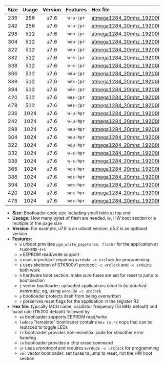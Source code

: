 |Size|Usage|Version|Features|Hex file|
|:-:|:-:|:-:|:-:|:--|
|236|256|u7.6|`w-u-jpr`|[atmega1284_20mhz_19200bps_ur_vbl.hex](https://raw.githubusercontent.com/stefanrueger/urboot/main//atmega1284_20mhz_19200bps_ur_vbl.hex)|
|242|256|u7.6|`w-u-jpr`|[atmega1284_20mhz_19200bps_lednop_ur_vbl.hex](https://raw.githubusercontent.com/stefanrueger/urboot/main//atmega1284_20mhz_19200bps_lednop_ur_vbl.hex)|
|298|512|u7.6|`weu-jpr`|[atmega1284_20mhz_19200bps_ee_ur_vbl.hex](https://raw.githubusercontent.com/stefanrueger/urboot/main//atmega1284_20mhz_19200bps_ee_ur_vbl.hex)|
|304|512|u7.6|`weu-jpr`|[atmega1284_20mhz_19200bps_ee_lednop_ur_vbl.hex](https://raw.githubusercontent.com/stefanrueger/urboot/main//atmega1284_20mhz_19200bps_ee_lednop_ur_vbl.hex)|
|322|512|u7.6|`weu-jpr`|[atmega1284_20mhz_19200bps_ee_lednop_fr_ur_vbl.hex](https://raw.githubusercontent.com/stefanrueger/urboot/main//atmega1284_20mhz_19200bps_ee_lednop_fr_ur_vbl.hex)|
|332|512|u7.6|`w-s-jpr`|[atmega1284_20mhz_19200bps_vbl.hex](https://raw.githubusercontent.com/stefanrueger/urboot/main//atmega1284_20mhz_19200bps_vbl.hex)|
|338|512|u7.6|`w-s-jpr`|[atmega1284_20mhz_19200bps_lednop_vbl.hex](https://raw.githubusercontent.com/stefanrueger/urboot/main//atmega1284_20mhz_19200bps_lednop_vbl.hex)|
|366|512|u7.6|`weu-jpr`|[atmega1284_20mhz_19200bps_ee_lednop_fr_ce_ur_vbl.hex](https://raw.githubusercontent.com/stefanrueger/urboot/main//atmega1284_20mhz_19200bps_ee_lednop_fr_ce_ur_vbl.hex)|
|388|512|u7.6|`wes-jpr`|[atmega1284_20mhz_19200bps_ee_vbl.hex](https://raw.githubusercontent.com/stefanrueger/urboot/main//atmega1284_20mhz_19200bps_ee_vbl.hex)|
|394|512|u7.6|`wes-jpr`|[atmega1284_20mhz_19200bps_ee_lednop_vbl.hex](https://raw.githubusercontent.com/stefanrueger/urboot/main//atmega1284_20mhz_19200bps_ee_lednop_vbl.hex)|
|420|512|u7.6|`wes-jpr`|[atmega1284_20mhz_19200bps_ee_lednop_fr_vbl.hex](https://raw.githubusercontent.com/stefanrueger/urboot/main//atmega1284_20mhz_19200bps_ee_lednop_fr_vbl.hex)|
|478|512|u7.6|`wes-jpr`|[atmega1284_20mhz_19200bps_ee_lednop_fr_ce_vbl.hex](https://raw.githubusercontent.com/stefanrueger/urboot/main//atmega1284_20mhz_19200bps_ee_lednop_fr_ce_vbl.hex)|
|236|1024|u7.6|`w-u-hpr`|[atmega1284_20mhz_19200bps_ur.hex](https://raw.githubusercontent.com/stefanrueger/urboot/main//atmega1284_20mhz_19200bps_ur.hex)|
|242|1024|u7.6|`w-u-hpr`|[atmega1284_20mhz_19200bps_lednop_ur.hex](https://raw.githubusercontent.com/stefanrueger/urboot/main//atmega1284_20mhz_19200bps_lednop_ur.hex)|
|298|1024|u7.6|`weu-hpr`|[atmega1284_20mhz_19200bps_ee_ur.hex](https://raw.githubusercontent.com/stefanrueger/urboot/main//atmega1284_20mhz_19200bps_ee_ur.hex)|
|304|1024|u7.6|`weu-hpr`|[atmega1284_20mhz_19200bps_ee_lednop_ur.hex](https://raw.githubusercontent.com/stefanrueger/urboot/main//atmega1284_20mhz_19200bps_ee_lednop_ur.hex)|
|322|1024|u7.6|`weu-hpr`|[atmega1284_20mhz_19200bps_ee_lednop_fr_ur.hex](https://raw.githubusercontent.com/stefanrueger/urboot/main//atmega1284_20mhz_19200bps_ee_lednop_fr_ur.hex)|
|332|1024|u7.6|`w-s-hpr`|[atmega1284_20mhz_19200bps.hex](https://raw.githubusercontent.com/stefanrueger/urboot/main//atmega1284_20mhz_19200bps.hex)|
|338|1024|u7.6|`w-s-hpr`|[atmega1284_20mhz_19200bps_lednop.hex](https://raw.githubusercontent.com/stefanrueger/urboot/main//atmega1284_20mhz_19200bps_lednop.hex)|
|366|1024|u7.6|`weu-hpr`|[atmega1284_20mhz_19200bps_ee_lednop_fr_ce_ur.hex](https://raw.githubusercontent.com/stefanrueger/urboot/main//atmega1284_20mhz_19200bps_ee_lednop_fr_ce_ur.hex)|
|388|1024|u7.6|`wes-hpr`|[atmega1284_20mhz_19200bps_ee.hex](https://raw.githubusercontent.com/stefanrueger/urboot/main//atmega1284_20mhz_19200bps_ee.hex)|
|394|1024|u7.6|`wes-hpr`|[atmega1284_20mhz_19200bps_ee_lednop.hex](https://raw.githubusercontent.com/stefanrueger/urboot/main//atmega1284_20mhz_19200bps_ee_lednop.hex)|
|420|1024|u7.6|`wes-hpr`|[atmega1284_20mhz_19200bps_ee_lednop_fr.hex](https://raw.githubusercontent.com/stefanrueger/urboot/main//atmega1284_20mhz_19200bps_ee_lednop_fr.hex)|
|478|1024|u7.6|`wes-hpr`|[atmega1284_20mhz_19200bps_ee_lednop_fr_ce.hex](https://raw.githubusercontent.com/stefanrueger/urboot/main//atmega1284_20mhz_19200bps_ee_lednop_fr_ce.hex)|

- **Size:** Bootloader code size including small table at top end
- **Useage:** How many bytes of flash are needed, ie, HW boot section or a multiple of the page size
- **Version:** For example, u7.6 is an urboot version, o5.2 is an optiboot version
- **Features:**
  + `w` urboot provides `pgm_write_page(sram, flash)` for the application at `FLASHEND-4+1`
  + `e` EEPROM read/write support
  + `u` uses urprotocol requiring `avrdude -c urclock` for programming
  + `s` uses skeleton of STK500v1 protocol; `-c urclock` and `-c arduino` both work
  + `h` hardware boot section: make sure fuses are set for reset to jump to boot section
  + `j` vector bootloader: uploaded applications *need to be patched externally*, eg, using `avrdude -c urclock`
  + `p` bootloader protects itself from being overwritten
  + `r` preserves reset flags for the application in the register R2
- **Hex file:** typically MCU name, oscillator frequency (16 MHz default) and baud rate (115200 default) followed by
  + `ee` bootloader supports EEPROM read/write
  + `lednop` "template" bootloader contains `mov rx,rx` nops that can be replaced to toggle LEDs
  + `fr` bootloader provides non-essential code for smoother error handing
  + `ce` bootloader provides a chip erase command
  + `ur` uses urprotocol and requires `avrdude -c urclock` for programming
  + `vbl` vector bootloader: set fuses to jump to reset, not the HW boot section
